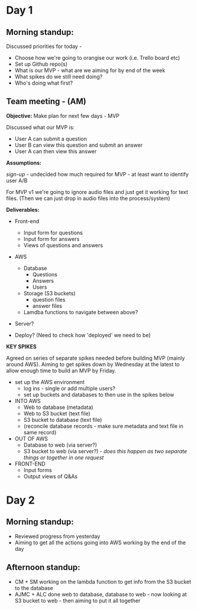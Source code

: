 # Day 1

## Morning standup:
Discussed priorities for today -
* Choose how we're going to orangise our work (i.e. Trello board etc)
* Set up Github repo(s)
* What is our MVP - what are we aiming for by end of the week
* What spikes do we still need doing?
* Who's doing what first?

## Team meeting - (AM)
**Objective:** Make plan for next few days - MVP

Discussed what our MVP is:
* User A can submit a question
* User B can view this question and submit an answer
* User A can then view this answer

**Assumptions:**

*sign-up* - undecided how much required for MVP - at least want to identify user A/B

For MVP v1 we're going to ignore audio files and just get it working for text files. (Then we can just drop in audio files into the process/system)

**Deliverables:**

* Front-end
  * Input form for questions
  * Input form for answers
  * Views of questions and answers

* AWS
  * Database
    * Questions
    * Answers
    * Users
  * Storage (S3 buckets)
    * question files
    * answer files
  * Lamdba functions to navigate between above?

* Server?

* Deploy? (Need to check how 'deployed' we need to be)

**KEY SPIKES**

Agreed on series of separate spikes needed before building MVP (mainly around AWS). Aiming to get spikes down by Wednesday at the latest to allow enough time to build an MVP by Friday.

* set up the AWS environment
  * log ins - single or add multiple users?
  * set up buckets and databases to then use in the spikes below
* INTO AWS
  * Web to database (metadata)
  * Web to S3 bucket (text file)
  * S3 bucket to database (text file)
  * (reconcile database records - make sure metadata and text file in same record)
* OUT OF AWS
  * Database to web (via server?)
  * S3 bucket to web (via server?) - *does this happen as two separate things or together in one request*
* FRONT-END
  * Input forms
  * Output views of Q&As
  
# Day 2

## Morning standup:
* Reviewed progress from yesterday
* Aiming to get all the actions going into AWS working by the end of the day

## Afternoon standup:
* CM + SM working on the lambda function to get info from the S3 bucket to the database
* AJMC + ALC done web to database, database to web - now looking at S3 bucket to web - then aiming to put it all together
